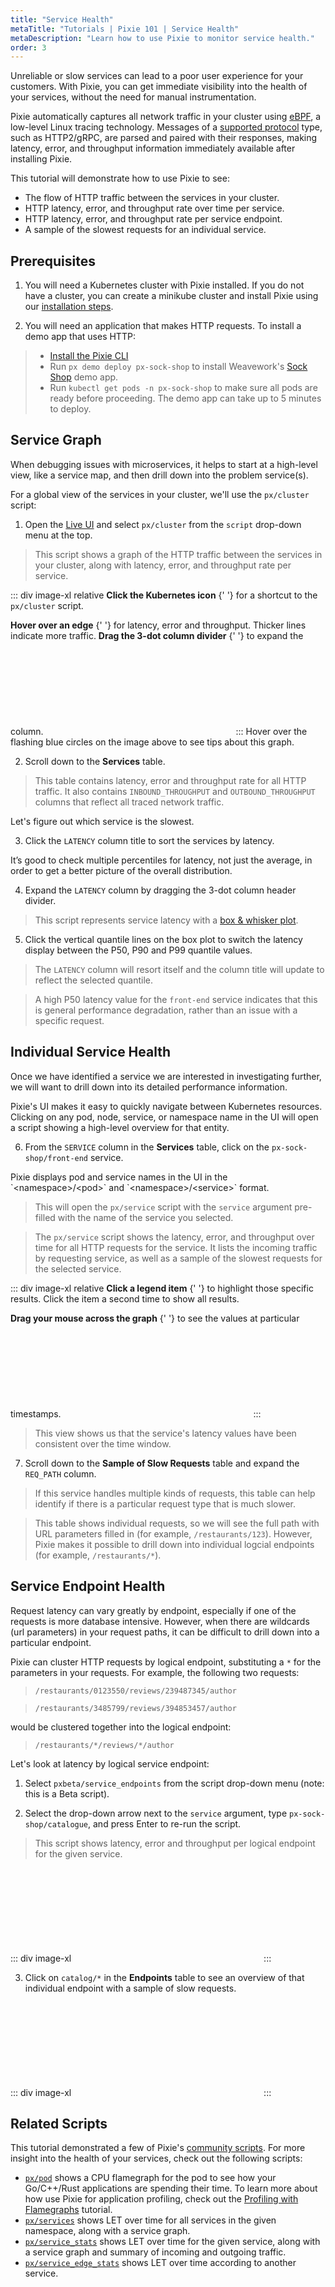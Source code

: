 ```yaml
---
title: "Service Health"
metaTitle: "Tutorials | Pixie 101 | Service Health"
metaDescription: "Learn how to use Pixie to monitor service health."
order: 3
---
```


Unreliable or slow services can lead to a poor user experience for your customers. With Pixie, you can get immediate visibility into the health of your services, without the need for manual instrumentation.

Pixie automatically captures all network traffic in your cluster using [eBPF](https://www.brendangregg.com/ebpf.html), a low-level Linux tracing technology. Messages of a [supported protocol](http://localhost:8000/about-pixie/data-sources/#supported-protocols) type, such as HTTP2/gRPC, are parsed and paired with their responses, making latency, error, and throughput information immediately available after installing Pixie.

This tutorial will demonstrate how to use Pixie to see:

- The flow of HTTP traffic between the services in your cluster.
- HTTP latency, error, and throughput rate over time per service.
- HTTP latency, error, and throughput rate per service endpoint.
- A sample of the slowest requests for an individual service.

## Prerequisites

1. You will need a Kubernetes cluster with Pixie installed. If you do not have a cluster, you can create a minikube cluster and install Pixie using our [installation steps](/installing-pixie/).

2. You will need an application that makes HTTP requests. To install a demo app that uses HTTP:

> - [Install the Pixie CLI](/installing-pixie/install-schemes/cli/#1.-install-the-pixie-cli)
> - Run `px demo deploy px-sock-shop` to install Weavework's [Sock Shop](https://microservices-demo.github.io/) demo app.
> - Run `kubectl get pods -n px-sock-shop` to make sure all pods are ready before proceeding. The demo app can take up to 5 minutes to deploy.

## Service Graph

When debugging issues with microservices, it helps to start at a high-level view, like a service map, and then drill down into the problem service(s).

For a global view of the services in your cluster, we'll use the `px/cluster` script:

1. Open the [Live UI](http://work.withpixie.ai/) and select `px/cluster` from the `script` drop-down menu at the top.

> This script shows a graph of the HTTP traffic between the services in your cluster, along with latency, error, and throughput rate per service.

::: div image-xl relative
<PoiTooltip top={9} left={2}>
<strong>Click the Kubernetes icon</strong>
{' '}
for a shortcut to the `px/cluster` script.
</PoiTooltip>

<PoiTooltip top={26} left={60}>
<strong>Hover over an edge</strong>
{' '}
for latency, error and throughput. Thicker lines indicate more traffic.
</PoiTooltip>

<PoiTooltip top={60} left={47}>
<strong>Drag the 3-dot column divider</strong>
{' '}
to expand the column.
</PoiTooltip>

<svg title='' src='use-case-tutorials/cluster.png'/>
:::

<Alert variant="outlined" severity="info">
  Hover over the flashing blue circles on the image above to see tips about this graph.
</Alert>

2. Scroll down to the **Services** table.

> This table contains latency, error and throughput rate for all HTTP traffic. It also contains `INBOUND_THROUGHPUT` and `OUTBOUND_THROUGHPUT` columns that reflect all traced network traffic.

Let's figure out which service is the slowest.

3. Click the `LATENCY` column title to sort the services by latency.

It’s good to check multiple percentiles for latency, not just the average, in order to get a better picture of the overall distribution.

4. Expand the `LATENCY` column by dragging the 3-dot column header divider.

> This script represents service latency with a [box & whisker plot](https://datavizcatalogue.com/methods/box_plot.html).

5. Click the vertical quantile lines on the box plot to switch the latency display between the P50, P90 and P99 quantile values.

> The `LATENCY` column will resort itself and the column title will update to reflect the selected quantile.

> A high P50 latency value for the `front-end` service indicates that this is general performance degradation, rather than an issue with a specific request.

## Individual Service Health

Once we have identified a service we are interested in investigating further, we will want to drill down into its detailed performance information.

Pixie's UI makes it easy to quickly navigate between Kubernetes resources. Clicking on any pod, node, service, or namespace name in the UI will open a script showing a high-level overview for that entity.

6. From the `SERVICE` column in the **Services** table, click on the `px-sock-shop/front-end` service.

<Alert variant="outlined" severity="info">
  Pixie displays pod and service names in the UI in the `&lt;namespace&gt;&#47;&lt;pod&gt;` and `&lt;namespace&gt;&#47;&lt;service&gt;` format.
</Alert>

> This will open the `px/service` script with the `service` argument pre-filled with the name of the service you selected.

> The `px/service` script shows the latency, error, and throughput over time for all HTTP requests for the service. It lists the incoming traffic by requesting service, as well as a sample of the slowest requests for the selected service.

::: div image-xl relative
<PoiTooltip top={35} left={68}>
<strong>Click a legend item</strong>
{' '}
to highlight those specific results. Click the item a second time to show all results.
</PoiTooltip>

<PoiTooltip top={27} left={58}>
<strong>Drag your mouse across the graph</strong>
{' '}
to see the values at particular timestamps.
</PoiTooltip>

<svg title='' src='use-case-tutorials/service.png'/>
:::

> This view shows us that the service's latency values have been consistent over the time window.

7. Scroll down to the **Sample of Slow Requests** table and expand the `REQ_PATH` column.

> If this service handles multiple kinds of requests, this table can help identify if there is a particular request type that is much slower.

> This table shows individual requests, so we will see the full path with URL parameters filled in (for example, `/restaurants/123`).  However, Pixie makes it possible to drill down into individual logcial endpoints (for example, `/restaurants/*`).

## Service Endpoint Health

Request latency can vary greatly by endpoint, especially if one of the requests is more database intensive. However, when there are wildcards (url parameters) in your request paths, it can be difficult to drill down into a particular endpoint.

Pixie can cluster HTTP requests by logical endpoint, substituting a `*` for the parameters in your requests. For example, the following two requests:

> `/restaurants/0123550/reviews/239487345/author`

> `/restaurants/3485799/reviews/394853457/author`

would be clustered together into the logical endpoint:

> `/restaurants/*/reviews/*/author`

Let's look at latency by logical service endpoint:

1. Select `pxbeta/service_endpoints` from the script drop-down menu (note: this is a Beta script).

2. Select the drop-down arrow next to the `service` argument, type `px-sock-shop/catalogue`, and press Enter to re-run the script.

> This script shows latency, error and throughput per logical endpoint for the given service.

::: div image-xl
<svg title='' src='use-case-tutorials/service_endpoints.png'/>
:::

3. Click on `catalog/*` in the **Endpoints** table to see an overview of that individual endpoint with a sample of slow requests.

::: div image-xl
<svg title='' src='use-case-tutorials/service_endpoint.png'/>
:::

## Related Scripts

This tutorial demonstrated a few of Pixie's [community scripts](https://github.com/pixie-labs/pixie/tree/main/src/pxl_scripts). For more insight into the health of your services, check out the following scripts:

- [`px/pod`](http://work.withpixie.ai/script/pod) shows a CPU flamegraph for the pod to see how your Go/C++/Rust applications are spending their time. To learn more about how use Pixie for application profiling, check out the [Profiling with Flamegraphs](/tutorials/profiler) tutorial.
- [`px/services`](http://work.withpixie.ai/script/services) shows LET over time for all services in the given namespace, along with a  service graph.
- [`px/service_stats`](http://work.withpixie.ai/script/service_stats) shows LET over time for the given service, along with a service graph and summary of incoming and outgoing traffic.
- [`px/service_edge_stats`](http://work.withpixie.ai/script/service_edge_stats) shows LET over time according to another service.
